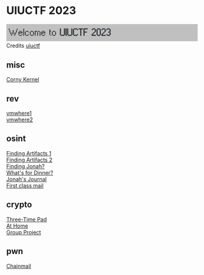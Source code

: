 # UIUCTF 2023

![sdfsdf](logo.png)
<br/>Credits [uiuctf](https://2023.uiuc.tf/)

## misc

[Corny Kernel](misc/corny_kernel/README.md)

## rev

[vmwhere1](rev/vmwhere1/README.md)\
[vmwhere2](rev/vmwhere2/README.md)

## osint

[Finding Artifacts 1](osint/finding_artifacts_1/README.md)\
[Finding Artifacts 2](osint/finding_artifacts_2/README.md)\
[Finding Jonah?](osint/finding_jonah/README.md)\
[What's for Dinner?](osint/whats_for_dinner/README.md)\
[Jonah's Journal](osint/jonahs_journal/README.md)\
[First class mail](osint/first_class_mail/README.md)

## crypto

[Three-Time Pad](crypto/three_time_pad/README.md)\
[At Home](crypto/at_home/README.md)\
[Group Project](crypto/group_project/README.md)

## pwn

[Chainmail](pwn/chainmail/README.md)